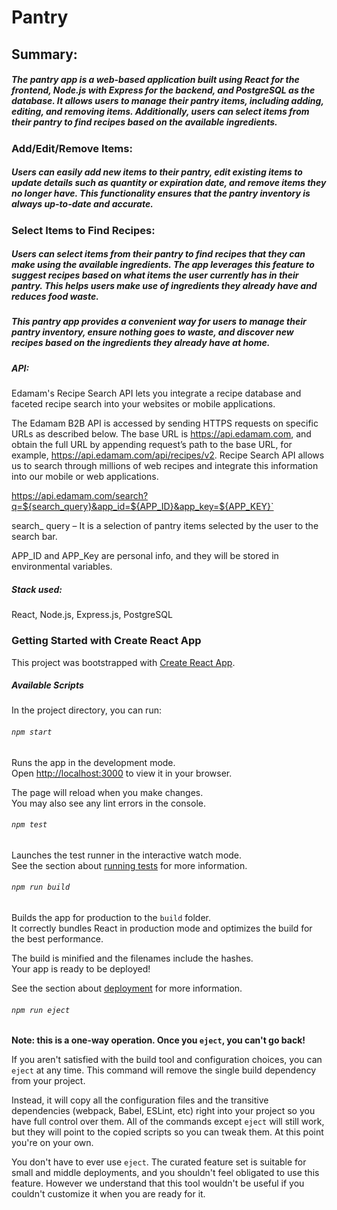 # Pantry


## Summary: 
##### The pantry app is a web-based application built using React for the frontend, Node.js with Express for the backend, and PostgreSQL as the database. It allows users to manage their pantry items, including adding, editing, and removing items. Additionally, users can select items from their pantry to find recipes based on the available ingredients.

### Add/Edit/Remove Items: 
##### Users can easily add new items to their pantry, edit existing items to update details such as quantity or expiration date, and remove items they no longer have. This functionality ensures that the pantry inventory is always up-to-date and accurate.

### Select Items to Find Recipes: 
##### Users can select items from their pantry to find recipes that they can make using the available ingredients. The app leverages this feature to suggest recipes based on what items the user currently has in their pantry. This helps users make use of ingredients they already have and reduces food waste.

##### This pantry app provides a convenient way for users to manage their pantry inventory, ensure nothing goes to waste, and discover new recipes based on the ingredients they already have at home.

##### API:
Edamam's Recipe Search API lets you integrate a recipe database and faceted recipe search into your websites or mobile applications.

The Edamam B2B API is accessed by sending HTTPS requests on specific URLs as described below. The base URL is https://api.edamam.com, and obtain the full URL by appending request’s path to the base URL, for example, https://api.edamam.com/api/recipes/v2.
Recipe Search API allows us to search through millions of web recipes and integrate this information into our mobile or web applications.


https://api.edamam.com/search?q=${search_query}&app_id=${APP_ID}&app_key=${APP_KEY}`


search_ query – It is a selection of pantry items selected by the user to the search bar. 


APP_ID and APP_Key are personal info, and they will be stored in environmental variables.


##### Stack used:
React,
Node.js,
Express.js,
PostgreSQL


### Getting Started with Create React App

This project was bootstrapped with [Create React App](https://github.com/facebook/create-react-app).

##### Available Scripts

In the project directory, you can run:

###### `npm start`

Runs the app in the development mode.\
Open [http://localhost:3000](http://localhost:3000) to view it in your browser.

The page will reload when you make changes.\
You may also see any lint errors in the console.

###### `npm test`

Launches the test runner in the interactive watch mode.\
See the section about [running tests](https://facebook.github.io/create-react-app/docs/running-tests) for more information.

###### `npm run build`

Builds the app for production to the `build` folder.\
It correctly bundles React in production mode and optimizes the build for the best performance.

The build is minified and the filenames include the hashes.\
Your app is ready to be deployed!

See the section about [deployment](https://facebook.github.io/create-react-app/docs/deployment) for more information.

###### `npm run eject`

**Note: this is a one-way operation. Once you `eject`, you can't go back!**

If you aren't satisfied with the build tool and configuration choices, you can `eject` at any time. This command will remove the single build dependency from your project.

Instead, it will copy all the configuration files and the transitive dependencies (webpack, Babel, ESLint, etc) right into your project so you have full control over them. All of the commands except `eject` will still work, but they will point to the copied scripts so you can tweak them. At this point you're on your own.

You don't have to ever use `eject`. The curated feature set is suitable for small and middle deployments, and you shouldn't feel obligated to use this feature. However we understand that this tool wouldn't be useful if you couldn't customize it when you are ready for it.

 
